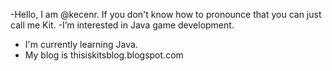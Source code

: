 -Hello, I am @kecenr. If you don't know how to pronounce that you can just call me Kit.
-I’m interested in Java game development.
- I'm currently learning Java.
- My blog is thisiskitsblog.blogspot.com
